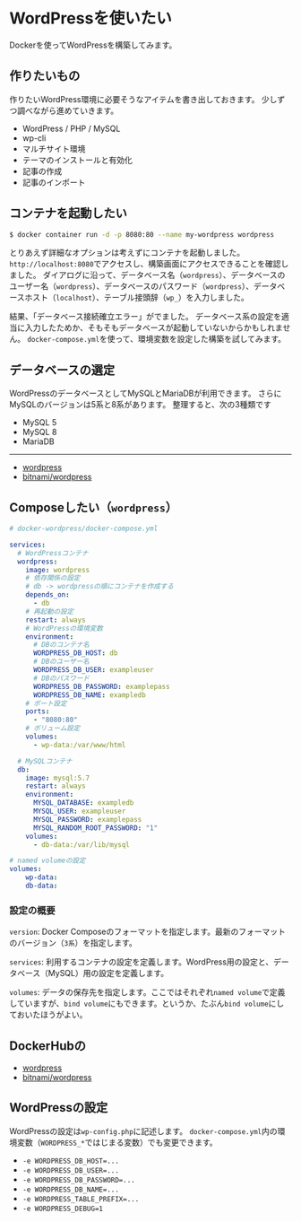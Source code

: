 # WordPressを使いたい

Dockerを使ってWordPressを構築してみます。

## 作りたいもの

作りたいWordPress環境に必要そうなアイテムを書き出しておきます。
少しずつ調べながら進めていきます。

- WordPress / PHP / MySQL
- wp-cli
- マルチサイト環境
- テーマのインストールと有効化
- 記事の作成
- 記事のインポート

## コンテナを起動したい

```bash
$ docker container run -d -p 8080:80 --name my-wordpress wordpress
```

とりあえず詳細なオプションは考えずにコンテナを起動しました。
``http://localhost:8080``でアクセスし、構築画面にアクセスできることを確認しました。
ダイアログに沿って、データベース名（``wordpress``）、データベースのユーザー名（``wordpress``）、データベースのパスワード（``wordpress``）、データベースホスト（``localhost``）、テーブル接頭辞（``wp_``）を入力しました。

結果、「データベース接続確立エラー」がでました。
データベース系の設定を適当に入力したためか、そもそもデータベースが起動していないからかもしれません。
``docker-compose.yml``を使って、環境変数を設定した構築を試してみます。

## データベースの選定

WordPressのデータベースとしてMySQLとMariaDBが利用できます。
さらにMySQLのバージョンは5系と8系があります。
整理すると、次の3種類です

- MySQL 5
- MySQL 8
- MariaDB



---



- [wordpress](https://hub.docker.com/_/wordpress/)
- [bitnami/wordpress](https://hub.docker.com/r/bitnami/wordpress)


## Composeしたい（`wordpress`）

```yaml
# docker-wordpress/docker-compose.yml

services:
  # WordPressコンテナ
  wordpress:
    image: wordpress
    # 依存関係の設定
    # db -> wordpressの順にコンテナを作成する
    depends_on:
      - db
    # 再起動の設定
    restart: always
    # WordPressの環境変数
    environment:
      # DBのコンテナ名
      WORDPRESS_DB_HOST: db
      # DBのユーザー名
      WORDPRESS_DB_USER: exampleuser
      # DBのパスワード
      WORDPRESS_DB_PASSWORD: examplepass
      WORDPRESS_DB_NAME: exampledb
    # ポート設定
    ports:
      - "8080:80"
    # ボリューム設定
    volumes:
      - wp-data:/var/www/html

  # MySQLコンテナ
  db:
    image: mysql:5.7
    restart: always
    environment:
      MYSQL_DATABASE: exampledb
      MYSQL_USER: exampleuser
      MYSQL_PASSWORD: examplepass
      MYSQL_RANDOM_ROOT_PASSWORD: "1"
    volumes:
      - db-data:/var/lib/mysql

# named volumeの設定
volumes:
    wp-data:
    db-data:
```

### 設定の概要

``version``:
    Docker Composeのフォーマットを指定します。最新のフォーマットのバージョン（``3系``）を指定します。

``services``:
    利用するコンテナの設定を定義します。WordPress用の設定と、データベース（MySQL）用の設定を定義します。

``volumes``:
    データの保存先を指定します。ここではそれぞれ``named volume``で定義していますが、``bind volume``にもできます。というか、たぶん``bind volume``にしておいたほうがよい。

## DockerHubの

- [wordpress](https://hub.docker.com/_/wordpress/)
- [bitnami/wordpress](https://hub.docker.com/r/bitnami/wordpress)


## WordPressの設定

WordPressの設定は``wp-config.php``に記述します。
``docker-compose.yml``内の環境変数（``WORDPRESS_*``ではじまる変数）でも変更できます。

- ``-e WORDPRESS_DB_HOST=...``
- ``-e WORDPRESS_DB_USER=...``
- ``-e WORDPRESS_DB_PASSWORD=...``
- ``-e WORDPRESS_DB_NAME=...``
- ``-e WORDPRESS_TABLE_PREFIX=...``
- ``-e WORDPRESS_DEBUG=1``
